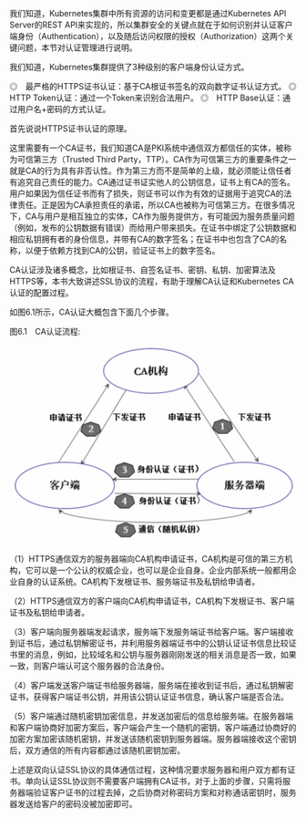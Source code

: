 
<!-- @import "[TOC]" {cmd="toc" depthFrom=1 depthTo=6 orderedList=false} -->

<!-- code_chunk_output -->



<!-- /code_chunk_output -->

我们知道，Kubernetes集群中所有资源的访问和变更都是通过Kubernetes API Server的REST API来实现的，所以集群安全的关键点就在于如何识别并认证客户端身份（Authentication），以及随后访问权限的授权（Authorization）这两个关键问题，本节对认证管理进行说明。

我们知道，Kubernetes集群提供了3种级别的客户端身份认证方式。

◎　最严格的HTTPS证书认证：基于CA根证书签名的双向数字证书认证方式。
◎　HTTP Token认证：通过一个Token来识别合法用户。
◎　HTTP Base认证：通过用户名+密码的方式认证。

首先说说HTTPS证书认证的原理。

这里需要有一个CA证书，我们知道CA是PKI系统中通信双方都信任的实体，被称为可信第三方（Trusted Third Party，TTP）。CA作为可信第三方的重要条件之一就是CA的行为具有非否认性。作为第三方而不是简单的上级，就必须能让信任者有追究自己责任的能力。CA通过证书证实他人的公钥信息，证书上有CA的签名。用户如果因为信任证书而有了损失，则证书可以作为有效的证据用于追究CA的法律责任。正是因为CA承担责任的承诺，所以CA也被称为可信第三方。在很多情况下，CA与用户是相互独立的实体，CA作为服务提供方，有可能因为服务质量问题（例如，发布的公钥数据有错误）而给用户带来损失。在证书中绑定了公钥数据和相应私钥拥有者的身份信息，并带有CA的数字签名；在证书中也包含了CA的名称，以便于依赖方找到CA的公钥，验证证书上的数字签名。

CA认证涉及诸多概念，比如根证书、自签名证书、密钥、私钥、加密算法及HTTPS等，本书大致讲述SSL协议的流程，有助于理解CA认证和Kubernetes CA认证的配置过程。

如图6.1所示，CA认证大概包含下面几个步骤。

图6.1　CA认证流程:

![2019-09-01-21-33-48.png](./images/2019-09-01-21-33-48.png)

（1）HTTPS通信双方的服务器端向CA机构申请证书，CA机构是可信的第三方机构，它可以是一个公认的权威企业，也可以是企业自身。企业内部系统一般都用企业自身的认证系统。CA机构下发根证书、服务端证书及私钥给申请者。

（2）HTTPS通信双方的客户端向CA机构申请证书，CA机构下发根证书、客户端证书及私钥给申请者。

（3）客户端向服务器端发起请求，服务端下发服务端证书给客户端。客户端接收到证书后，通过私钥解密证书，并利用服务器端证书中的公钥认证证书信息比较证书里的消息，例如，比较域名和公钥与服务器刚刚发送的相关消息是否一致，如果一致，则客户端认可这个服务器的合法身份。

（4）客户端发送客户端证书给服务器端，服务端在接收到证书后，通过私钥解密证书，获得客户端证书公钥，并用该公钥认证证书信息，确认客户端是否合法。

（5）客户端通过随机密钥加密信息，并发送加密后的信息给服务端。在服务器端和客户端协商好加密方案后，客户端会产生一个随机的密钥，客户端通过协商好的加密方案加密该随机密钥，并发送该随机密钥到服务器端。服务器端接收这个密钥后，双方通信的所有内容都通过该随机密钥加密。

上述是双向认证SSL协议的具体通信过程，这种情况要求服务器和用户双方都有证书。单向认证SSL协议则不需要客户端拥有CA证书，对于上面的步骤，只需将服务器端验证客户证书的过程去掉，之后协商对称密码方案和对称通话密钥时，服务器发送给客户的密码没被加密即可。
